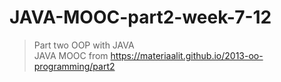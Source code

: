 # JAVA-MOOC-part2-week-7-12
> Part two OOP with JAVA   
> JAVA MOOC from https://materiaalit.github.io/2013-oo-programming/part2
